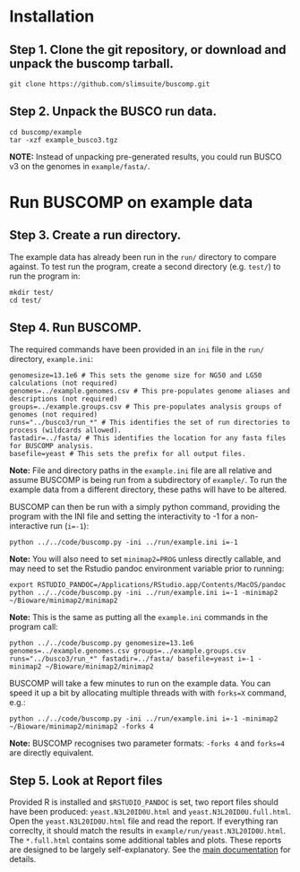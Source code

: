 # Installation

## Step 1. Clone the git repository, or download and unpack the buscomp tarball.

    git clone https://github.com/slimsuite/buscomp.git 

## Step 2. Unpack the BUSCO run data.

    cd buscomp/example 
    tar -xzf example_busco3.tgz

**NOTE:** Instead of unpacking pre-generated results, you could run BUSCO v3 on the genomes in `example/fasta/`.

# Run BUSCOMP on example data

## Step 3. Create a run directory.

The example data has already been run in the `run/` directory to compare against. To test run the program, create a second directory (e.g. `test/`) to run the program in:

    mkdir test/ 
    cd test/

## Step 4. Run BUSCOMP.

The required commands have been provided in an `ini` file in the `run/` directory, `example.ini`:

``` 
genomesize=13.1e6 # This sets the genome size for NG50 and LG50 calculations (not required) 
genomes=../example.genomes.csv # This pre-populates genome aliases and descriptions (not required) 
groups=../example.groups.csv # This pre-populates analysis groups of genomes (not required) 
runs="../busco3/run_*" # This identifies the set of run directories to process (wildcards allowed). 
fastadir=../fasta/ # This identifies the location for any fasta files for BUSCOMP analysis. 
basefile=yeast # This sets the prefix for all output files. 
```

**Note:** File and directory paths in the `example.ini` file are all relative and assume BUSCOMP is being run from a subdirectory of `example/`. To run the example data from a different directory, these paths will have to be altered.

BUSCOMP can then be run with a simply python command, providing the program with the INI file and setting the interactivity to -1 for a non-interactive run (`i=-1`):

    python ../../code/buscomp.py -ini ../run/example.ini i=-1

**Note:** You will also need to set `minimap2=PROG` unless directly callable, and may need to set the Rstudio pandoc environment variable prior to running:

    export RSTUDIO_PANDOC=/Applications/RStudio.app/Contents/MacOS/pandoc 
    python ../../code/buscomp.py -ini ../run/example.ini i=-1 -minimap2 ~/Bioware/minimap2/minimap2

**Note:** This is the same as putting all the `example.ini` commands in the program call:

    python ../../code/buscomp.py genomesize=13.1e6 genomes=../example.genomes.csv groups=../example.groups.csv runs="../busco3/run_*" fastadir=../fasta/ basefile=yeast i=-1 -minimap2 ~/Bioware/minimap2/minimap2

BUSCOMP will take a few minutes to run on the example data. You can speed it up a bit by allocating multiple threads with with `forks=X` command, e.g.:

    python ../../code/buscomp.py -ini ../run/example.ini i=-1 -minimap2 ~/Bioware/minimap2/minimap2 -forks 4

**Note:** BUSCOMP recognises two parameter formats: `-forks 4` and `forks=4` are directly equivalent.

## Step 5. Look at Report files

Provided R is installed and `$RSTUDIO_PANDOC` is set, two report files should have been produced: `yeast.N3L20ID0U.html` and `yeast.N3L20ID0U.full.html`. Open the `yeast.N3L20ID0U.html` file and read the report. If everything ran correclty, it should match the results in `example/run/yeast.N3L20ID0U.html`. The `*.full.html` contains some additional tables and plots. These reports are designed to be largely self-explanatory. See the [main documentation](../BUSCOMP.md) for details.
